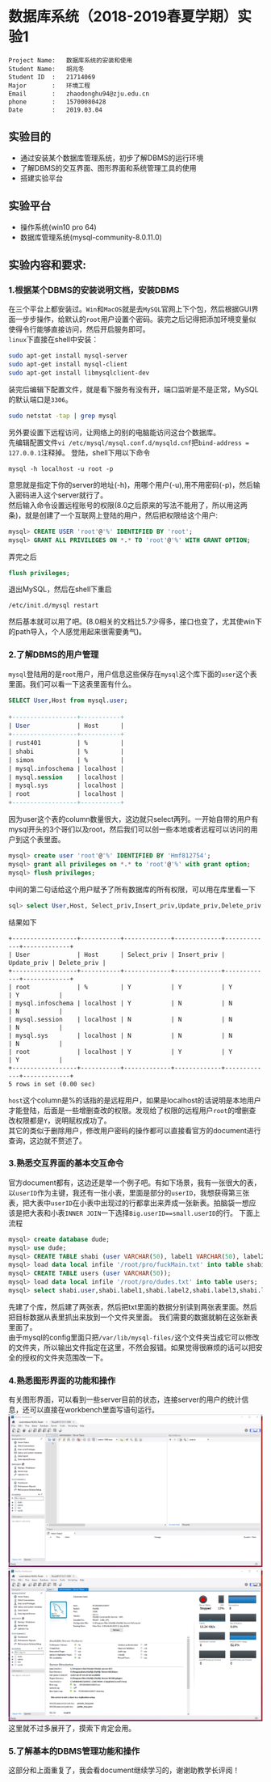 # 数据库系统（2018-2019春夏学期）实验1
```shell
Project Name:   数据库系统的安装和使用
Student Name:   胡兆冬
Student ID  :   21714069
Major       :   环境工程
Email       :   zhaodonghu94@zju.edu.cn
phone       :   15700080428
Date        :   2019.03.04
```
## 实验目的
* 通过安装某个数据库管理系统，初步了解DBMS的运行环境
* 了解DBMS的交互界面、图形界面和系统管理工具的使用
* 搭建实验平台

## 实验平台
* 操作系统(win10 pro 64)
* 数据库管理系统(mysql-community-8.0.11.0)

## 实验内容和要求:
### 1.根据某个DBMS的安装说明文档，安装DBMS
在三个平台上都安装过。`Win`和`MacOS`就是去`MySQL`官网上下个包，然后根据GUI界面一步步操作，给默认的`root`用户设置个密码。装完之后记得把添加环境变量似使得令行能够直接访问，然后开启服务即可。  
`linux`下直接在shell中安装：
```sh
sudo apt-get install mysql-server
sudo apt-get install mysql-client
sudo apt-get install libmysqlclient-dev
```
装完后编辑下配置文件，就是看下服务有没有开，端口监听是不是正常，MySQL的默认端口是`3306`。
```sh
sudo netstat -tap | grep mysql
```
另外要设置下远程访问，让网络上的别的电脑能访问这台个数据库。  
先编辑配置文件`vi /etc/mysql/mysql.conf.d/mysqld.cnf`把`bind-address = 127.0.0.1`注释掉。
登陆，shell下用以下命令
```shell
mysql -h localhost -u root -p
```
意思就是指定下你的server的地址(-h)，用哪个用户(-u),用不用密码(-p)，然后输入密码进入这个server就行了。  
然后输入命令设置远程账号的权限(8.0之后原来的写法不能用了，所以用这两条)，就是创建了一个互联网上登陆的用户，然后把权限给这个用户:
```sql
mysql> CREATE USER 'root'@'%' IDENTIFIED BY 'root';
mysql> GRANT ALL PRIVILEGES ON *.* TO 'root'@'%' WITH GRANT OPTION;
```
弄完之后
```sql
flush privileges;
```
退出MySQL，然后在shell下重启
```shell
/etc/init.d/mysql restart
```
然后基本就可以用了吧。(8.0相关的文档比5.7少得多，接口也变了，尤其使win下的path导入，个人感觉用起来很需要勇气)。
### 2.了解DBMS的用户管理
`mysql`登陆用的是`root`用户，用户信息这些保存在`mysql`这个库下面的`user`这个表里面。我们可以看一下这表里面有什么。
```sql
SELECT User,Host from mysql.user;

+------------------+-----------+
| User             | Host      |
+------------------+-----------+
| rust401          | %         |
| shabi            | %         |
| simon            | %         |
| mysql.infoschema | localhost |
| mysql.session    | localhost |
| mysql.sys        | localhost |
| root             | localhost |
+------------------+-----------+
```
因为user这个表的column数量很大，这边就只select两列。一开始自带的用户有mysql开头的3个哥们以及root，然后我们可以创一些本地或者远程可以访问的用户到这个表里面。
```sql
mysql> create user 'root'@'%' IDENTIFIED BY 'Hmf812754';
mysql> grant all privileges on *.* to 'root'@'%' with grant option;
mysql> flush privileges;
```
中间的第二句话给这个用户赋予了所有数据库的所有权限，可以用在库里看一下
```sql
sql> select User,Host, Select_priv,Insert_priv,Update_priv,Delete_priv from user;
```
结果如下
```
+------------------+-----------+-------------+-------------+-------------+-------------+
| User             | Host      | Select_priv | Insert_priv | Update_priv | Delete_priv |
+------------------+-----------+-------------+-------------+-------------+-------------+
| root             | %         | Y           | Y           | Y           | Y           |
| mysql.infoschema | localhost | Y           | N           | N           | N           |
| mysql.session    | localhost | N           | N           | N           | N           |
| mysql.sys        | localhost | N           | N           | N           | N           |
| root             | localhost | Y           | Y           | Y           | Y           |
+------------------+-----------+-------------+-------------+-------------+-------------+
5 rows in set (0.00 sec)
```
`host`这个column是%的话指的是远程用户，如果是localhost的话说明是本地用户才能登陆，后面是一些增删查改的权限。发现给了权限的远程用户`root`的增删查改权限都是`Y`，说明赋权成功了。  
其它的类似于删除用户，修改用户密码的操作都可以直接看官方的document进行查询，这边就不赘述了。
### 3.熟悉交互界面的基本交互命令
官方document都有，这边还是举一个例子吧。有如下场景，我有一张很大的表，以`userID`作为主键，我还有一张小表，里面是部分的`userID`，我想获得第三张表，把大表中`userID`在小表中出现过的行都拿出来弄成一张新表。拍脑袋一想应该是把大表和小表`INNER JOIN`一下选择`Big.userID==small.userID`的行。
下面上流程
```sql
mysql> create database dude;
mysql> use dude;
mysql> CREATE TABLE shabi (user VARCHAR(50), label1 VARCHAR(50), label2 VARCHAR(50), label3 VARCHAR(50), label4 VARCHAR(50),label5 VARCHAR(50), price double(16,4));
mysql> load data local infile '/root/pro/fuckMain.txt' into table shabi;
mysql> CREATE TABLE users (user VARCHAR(50));
mysql> load data local infile '/root/pro/dudes.txt' into table users;
mysql> select shabi.user,shabi.label1,shabi.label2,shabi.label3,shabi.label4,shabi.label5,shabi.price from shabi join users on shabi.user=users.user into outfile '/var/lib/mysql-files/output.txt';
```
先建了个库，然后建了两张表，然后把txt里面的数据分别读到两张表里面。然后把目标数据从表里抓出来放到一个文件夹里面。
我们需要的数据就躺在这张新表里面了。  
  由于mysql的config里面只把`/var/lib/mysql-files/`这个文件夹当成它可以修改的文件夹，所以输出文件指定在这里，不然会报错。如果觉得很麻烦的话可以把安全的授权的文件夹范围改一下。
### 4.熟悉图形界面的功能和操作
有关图形界面，可以看到一些server目前的状态，连接server的用户的统计信息，还可以直接在workbench里面写语句运行。
![fig1](image1.png)
![fig2](image2.png)
这里就不过多展开了，摸索下肯定会用。
### 5.了解基本的DBMS管理功能和操作
这部分和上面重复了，我会看document继续学习的，谢谢助教学长评阅！